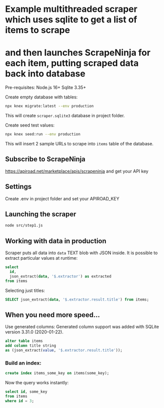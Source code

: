 # Example multithreaded scraper which uses sqlite to get a list of items to scrape 
# and then launches ScrapeNinja for each item, putting scraped data back into database

Pre-requisites:
Node.js 16+
Sqlite 3.35+


Create empty database with tables:
```bash
npx knex migrate:latest --env production
```

This will create `scraper.sqlite3` database in project folder.

Create seed test values:
```bash
npx knex seed:run --env production
```
This will insert 2 sample URLs to scrape into `items` table of the database.

## Subscribe to ScrapeNinja
https://apiroad.net/marketplace/apis/scrapeninja and get your API key

## Settings
Create .env in project folder and set your APIROAD_KEY 

## Launching the scraper

```bash
node src/step1.js
```

## Working with data in production
Scraper puts all data into `data` TEXT blob with JSON inside. It is possible to extract particular values at runtime:
```sql
select
  id,
  json_extract(data, '$.extractor') as extracted
from items
```

Selecting just titles:
```sql
SELECT json_extract(data, '$.extractor.result.title') from items;
```

## When you need more speed...

Use generated columns:
Generated column support was added with SQLite version 3.31.0 (2020-01-22).

```sql
alter table items
add column title string
as (json_extract(value, '$.extractor.result.title'));
```

### Build an index:
```sql
create index items_some_key on items(some_key);
```

Now the query works instantly:

```sql
select id, some_key
from items
where id = 3;
```
